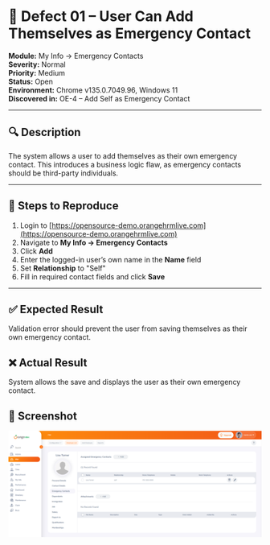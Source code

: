 # 🐞 Defect 01 – User Can Add Themselves as Emergency Contact

**Module:** My Info → Emergency Contacts  
**Severity:** Normal  
**Priority:** Medium  
**Status:** Open  
**Environment:** Chrome v135.0.7049.96, Windows 11  
**Discovered in:** OE-4 – Add Self as Emergency Contact

---

## 🔍 Description
The system allows a user to add themselves as their own emergency contact. This introduces a business logic flaw, as emergency contacts should be third-party individuals.

---

## 🧪 Steps to Reproduce
1. Login to [https://opensource-demo.orangehrmlive.com](https://opensource-demo.orangehrmlive.com)  
2. Navigate to **My Info → Emergency Contacts**  
3. Click **Add**  
4. Enter the logged-in user’s own name in the **Name** field  
5. Set **Relationship** to "Self"  
6. Fill in required contact fields and click **Save**

---

## ✅ Expected Result
Validation error should prevent the user from saving themselves as their own emergency contact.

## ❌ Actual Result
System allows the save and displays the user as their own emergency contact.

## 📸 Screenshot

![alt text](../Screenshots/OE4-self-step-4.png)
